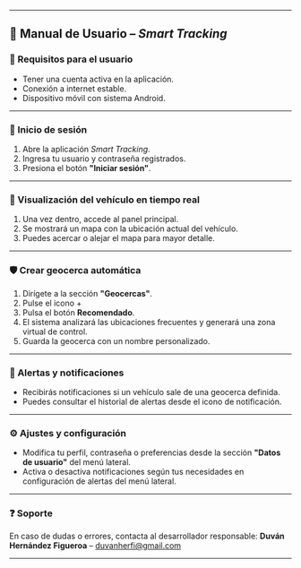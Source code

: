 

---

## 📘 Manual de Usuario – *Smart Tracking*

### 👤 Requisitos para el usuario

* Tener una cuenta activa en la aplicación.
* Conexión a internet estable.
* Dispositivo móvil con sistema Android.

---

### 🚀 Inicio de sesión

1. Abre la aplicación *Smart Tracking*.
2. Ingresa tu usuario y contraseña registrados.
3. Presiona el botón **"Iniciar sesión"**.

---

### 📍 Visualización del vehículo en tiempo real

1. Una vez dentro, accede al panel principal.
2. Se mostrará un mapa con la ubicación actual del vehículo.
3. Puedes acercar o alejar el mapa para mayor detalle.

---

### 🛡️ Crear geocerca automática

1. Dirígete a la sección **"Geocercas"**.
2. Pulse el icono +
3. Pulsa el botón **Recomendado**.
4. El sistema analizará las ubicaciones frecuentes y generará una zona virtual de control.
5. Guarda la geocerca con un nombre personalizado.

---

### 🔔 Alertas y notificaciones

* Recibirás notificaciones si un vehículo sale de una geocerca definida.
* Puedes consultar el historial de alertas desde el icono de notificación.

---

### ⚙️ Ajustes y configuración

* Modifica tu perfil, contraseña o preferencias desde la sección **"Datos de usuario"** del menú lateral.
* Activa o desactiva notificaciones según tus necesidades en configuración de alertas del menú lateral.

---

### ❓ Soporte

En caso de dudas o errores, contacta al desarrollador responsable:
**Duván Hernández Figueroa** – [duvanherfi@gmail.com](mailto:duvanherfi@gmail.com)

---
